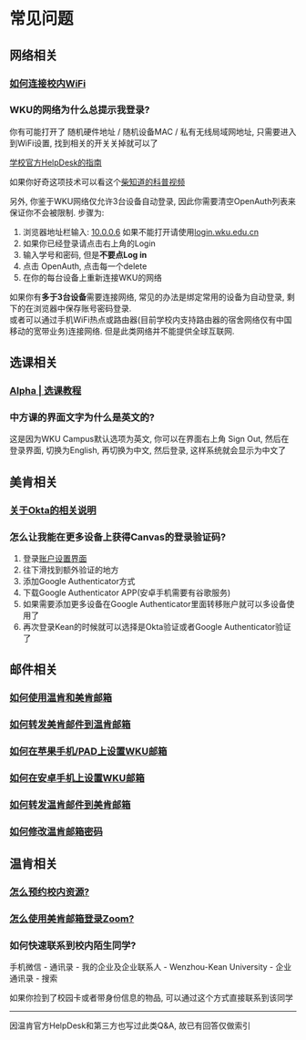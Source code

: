 # 常见问题

## 网络相关

### [如何连接校内WiFi](https://wku.kf5.com/hc/kb/article/1571383/?lang=zh_cn)

### WKU的网络为什么总提示我登录?

你有可能打开了 随机硬件地址 / 随机设备MAC / 私有无线局域网地址,  只需要进入到WiFi设置, 找到相关的开关关掉就可以了  

[学校官方HelpDesk的指南](https://wku.kf5.com/hc/kb/article/1424509/)

如果你好奇这项技术可以看这个[柴知道的科普视频](https://www.bilibili.com/video/BV1gt411L7DV/?share_source=copy_web&vd_source=00f5e74c5395223be70e39d15664e474) 

另外, 你鉴于WKU网络仅允许3台设备自动登录, 因此你需要清空OpenAuth列表来保证你不会被限制. 步骤为:   

1. 浏览器地址栏输入: <a href="http://10.0.0.6/" title="注意不要使用中文标点" target="_blank">10.0.0.6</a>  如果不能打开请使用<a href="http://login.wku.edu.cn/" title="注意不要使用中文标点" target="_blank">login.wku.edu.cn</a>  
2. 如果你已经登录请点击右上角的Login   
3. 输入学号和密码, 但是**不要点Log in**  
4. 点击 OpenAuth, 点击每一个delete  
5. 在你的每台设备上重新连接WKU的网络  

如果你有**多于3台设备**需要连接网络, 常见的办法是绑定常用的设备为自动登录, 剩下的在浏览器中保存账号密码登录.   
或者可以通过手机WiFi热点或路由器(目前学校内支持路由器的宿舍网络仅有中国移动的宽带业务)连接网络. 但是此类网络并不能提供全球互联网.

## 选课相关

### [Alpha | 选课教程](https://mp.weixin.qq.com/mp/appmsgalbum?__biz=MzIzNTI5MTA5OQ==&action=getalbum&album_id=2670708263776452610&subscene=159&subscene=178&scenenote=https%3A%2F%2Fmp.weixin.qq.com%2Fs%3F__biz%3DMzIzNTI5MTA5OQ%3D%3D%26mid%3D2652211432%26idx%3D1%26sn%3D63c910e3800edbf23fd4ed36f10f6260%26chksm%3Df308405cc47fc94ad522a892973a86d9e879f6d5ff56ed5215ea76ea20f64489bf388cc967e2%26scene%3D178%26cur_album_id%3D2670708263776452610%23rd&nolastread=1#wechat_redirect)

### 中方课的界面文字为什么是英文的?

这是因为WKU Campus默认选项为英文, 你可以在界面右上角 Sign Out, 然后在登录界面, 切换为English, 再切换为中文, 然后登录, 这样系统就会显示为中文了


## 美肯相关


### [关于Okta的相关说明](https://wku.kf5.com/hc/kb/article/1590491/)

### 怎么让我能在更多设备上获得Canvas的登录验证码?

1. 登录[账户设置界面](https://sso.kean.edu/enduser/settings)
2. 往下滑找到额外验证的地方
3. 添加Google Authenticator方式
4. 下载Google Authenticator APP(安卓手机需要有谷歌服务)
5. 如果需要添加更多设备在Google Authenticator里面转移账户就可以多设备使用了
6. 再次登录Kean的时候就可以选择是Okta验证或者Google Authenticator验证了

## 邮件相关

### [如何使用温肯和美肯邮箱](https://wku.kf5.com/hc/kb/article/1410376/)

### [如何转发美肯邮件到温肯邮箱](https://wku.kf5.com/hc/kb/article/1416410/)

### [如何在苹果手机/PAD上设置WKU邮箱](https://wku.kf5.com/hc/kb/article/1570726/)

### [如何在安卓手机上设置WKU邮箱](https://wku.kf5.com/hc/kb/article/1416408/)

### [如何转发温肯邮件到美肯邮箱](https://wku.kf5.com/hc/kb/article/1097265/)

### [如何修改温肯邮箱密码](https://wku.kf5.com/hc/kb/article/1622492/)

## 温肯相关

### [怎么预约校内资源?](https://wku.kf5.com/hc/kb/article/1413903/)

### [怎么使用美肯邮箱登录Zoom?](https://wku.kf5.com/hc/kb/article/1522325/)

### 如何快速联系到校内陌生同学?

手机微信 - 通讯录 - 我的企业及企业联系人 - Wenzhou-Kean University - 企业通讯录 - 搜索

如果你捡到了校园卡或者带身份信息的物品, 可以通过这个方式直接联系到该同学

---

因温肯官方HelpDesk和第三方也写过此类Q&A, 故已有回答仅做索引